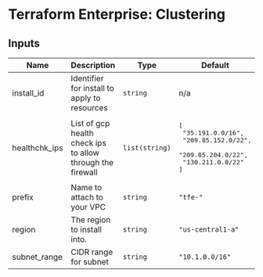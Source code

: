 # Terraform Enterprise: Clustering

## Inputs

| Name | Description | Type | Default | Required |
|------|-------------|------|---------|:-----:|
| install\_id | Identifier for install to apply to resources | `string` | n/a | yes |
| healthchk\_ips | List of gcp health check ips to allow through the firewall | `list(string)` | <pre>[<br>  "35.191.0.0/16",<br>  "209.85.152.0/22",<br>  "209.85.204.0/22",<br>  "130.211.0.0/22"<br>]</pre> | no |
| prefix | Name to attach to your VPC | `string` | `"tfe-"` | no |
| region | The region to install into. | `string` | `"us-central1-a"` | no |
| subnet\_range | CIDR range for subnet | `string` | `"10.1.0.0/16"` | no |


